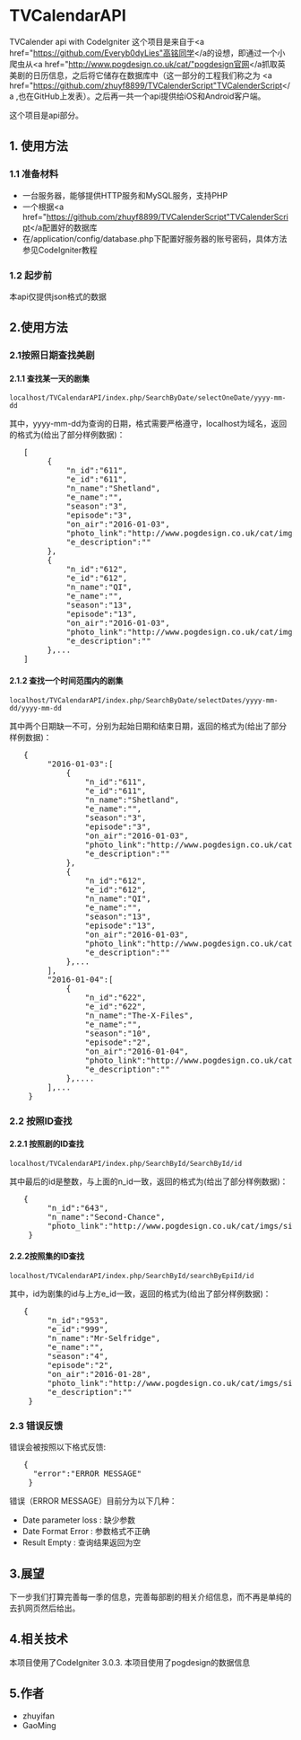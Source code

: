 # TVCalendarAPI
TVCalender api with CodeIgniter
这个项目是来自于<a href="https://github.com/Everyb0dyLies"高铭同学</a的设想，即通过一个小爬虫从<a href="http://www.pogdesign.co.uk/cat/"pogdesign官网</a抓取英美剧的日历信息，之后将它储存在数据库中（这一部分的工程我们称之为 <a href="https://github.com/zhuyf8899/TVCalenderScript"TVCalenderScript</a ,也在GitHub上发表）。之后再一共一个api提供给iOS和Android客户端。

这个项目是api部分。
## 1. 使用方法
### 1.1 准备材料
+ 一台服务器，能够提供HTTP服务和MySQL服务，支持PHP
+ 一个根据<a href="https://github.com/zhuyf8899/TVCalenderScript"TVCalenderScript</a配置好的数据库
+ 在/application/config/database.php下配置好服务器的账号密码，具体方法参见CodeIgniter教程
### 1.2 起步前
本api仅提供json格式的数据

## 2.使用方法
### 2.1按照日期查找美剧
#### 2.1.1 查找某一天的剧集
    localhost/TVCalendarAPI/index.php/SearchByDate/selectOneDate/yyyy-mm-dd
其中，yyyy-mm-dd为查询的日期，格式需要严格遵守，localhost为域名，返回的格式为(给出了部分样例数据)：
<pre>	[
	    {
	        "n_id":"611",
	        "e_id":"611",
	        "n_name":"Shetland",
	        "e_name":"",
	        "season":"3",
	        "episode":"3",
	        "on_air":"2016-01-03",
	        "photo_link":"http://www.pogdesign.co.uk/cat/imgs/sibig/Shetland.jpg",
	        "e_description":""
	    },
	    {
	        "n_id":"612",
	        "e_id":"612",
	        "n_name":"QI",
	        "e_name":"",
	        "season":"13",
	        "episode":"13",
	        "on_air":"2016-01-03",
	        "photo_link":"http://www.pogdesign.co.uk/cat/imgs/sibig/QI.jpg",
	        "e_description":""
	    },...
   ]</pre>
#### 2.1.2 查找一个时间范围内的剧集
	localhost/TVCalendarAPI/index.php/SearchByDate/selectDates/yyyy-mm-dd/yyyy-mm-dd
其中两个日期缺一不可，分别为起始日期和结束日期，返回的格式为(给出了部分样例数据)：
<pre>	{
	    "2016-01-03":[
	        {
	            "n_id":"611",
	            "e_id":"611",
	            "n_name":"Shetland",
	            "e_name":"",
	            "season":"3",
	            "episode":"3",
	            "on_air":"2016-01-03",
	            "photo_link":"http://www.pogdesign.co.uk/cat/imgs/sibig/Shetland.jpg",
	            "e_description":""
	        },
	        {
	            "n_id":"612",
	            "e_id":"612",
	            "n_name":"QI",
	            "e_name":"",
	            "season":"13",
	            "episode":"13",
	            "on_air":"2016-01-03",
	            "photo_link":"http://www.pogdesign.co.uk/cat/imgs/sibig/QI.jpg",
	            "e_description":""
	        },...
	    ],
	    "2016-01-04":[
	        {
	            "n_id":"622",
	            "e_id":"622",
	            "n_name":"The-X-Files",
	            "e_name":"",
	            "season":"10",
	            "episode":"2",
	            "on_air":"2016-01-04",
	            "photo_link":"http://www.pogdesign.co.uk/cat/imgs/sibig/The-X-Files.jpg",
	            "e_description":""
	        },....
	    ],...
	}</pre>
### 2.2 按照ID查找
#### 2.2.1 按照剧的ID查找
	localhost/TVCalendarAPI/index.php/SearchById/SearchById/id
其中最后的id是整数，与上面的n_id一致，返回的格式为(给出了部分样例数据)：
<pre>	{
	    "n_id":"643",
	    "n_name":"Second-Chance",
	    "photo_link":"http://www.pogdesign.co.uk/cat/imgs/sibig/Second-Chance.jpg"
	}</pre>
#### 2.2.2按照集的ID查找
	localhost/TVCalendarAPI/index.php/SearchById/searchByEpiId/id
其中，id为剧集的id与上方e_id一致，返回的格式为(给出了部分样例数据)：
<pre>	{
	    "n_id":"953",
	    "e_id":"999",
	    "n_name":"Mr-Selfridge",
	    "e_name":"",
	    "season":"4",
	    "episode":"2",
	    "on_air":"2016-01-28",
	    "photo_link":"http://www.pogdesign.co.uk/cat/imgs/sibig/Mr-Selfridge.jpg",
	    "e_description":""
	}</pre>
### 2.3 错误反馈
错误会被按照以下格式反馈:
<pre>	{
   	 "error":"ERROR MESSAGE"
	}</pre>
错误（ERROR MESSAGE）目前分为以下几种：
+ Date parameter loss : 缺少参数
+ Date Format Error : 参数格式不正确
+ Result Empty : 查询结果返回为空

## 3.展望
下一步我们打算完善每一季的信息，完善每部剧的相关介绍信息，而不再是单纯的去扒网页然后给出。
## 4.相关技术
本项目使用了CodeIgniter 3.0.3.
本项目使用了pogdesign的数据信息
## 5.作者
+ zhuyifan
+ GaoMing
